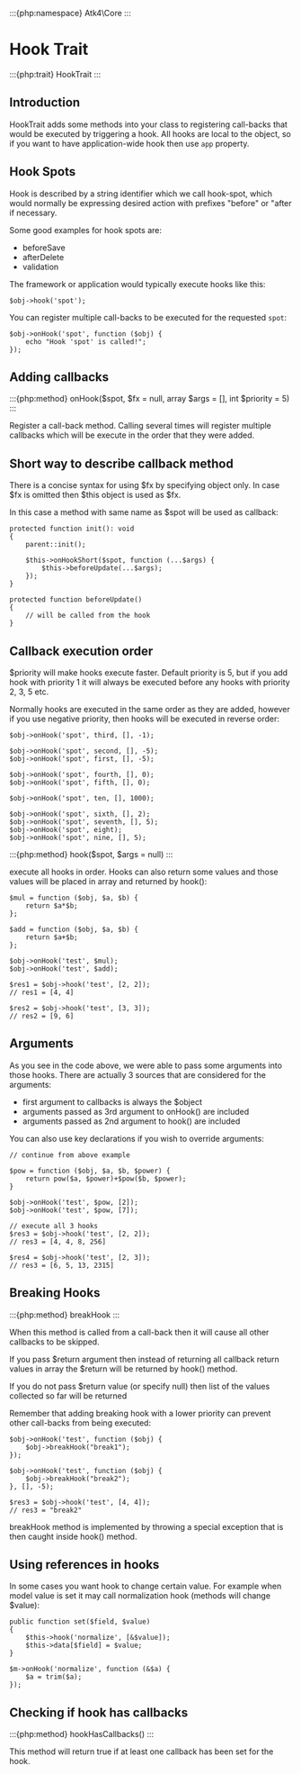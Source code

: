 :::{php:namespace} Atk4\Core
:::

# Hook Trait

:::{php:trait} HookTrait
:::

## Introduction

HookTrait adds some methods into your class to registering call-backs that would
be executed by triggering a hook. All hooks are local to the object, so if you
want to have application-wide hook then use `app` property.

## Hook Spots

Hook is described by a string identifier which we call hook-spot, which would
normally be expressing desired action with prefixes "before" or "after if
necessary.

Some good examples for hook spots are:

- beforeSave
- afterDelete
- validation

The framework or application would typically execute hooks like this:

```
$obj->hook('spot');
```

You can register multiple call-backs to be executed for the requested `spot`:

```
$obj->onHook('spot', function ($obj) {
    echo "Hook 'spot' is called!";
});
```

## Adding callbacks

:::{php:method} onHook($spot, $fx = null, array $args = [], int $priority = 5)
:::

Register a call-back method. Calling several times will register multiple
callbacks which will be execute in the order that they were added.

## Short way to describe callback method

There is a concise syntax for using $fx by specifying object only.
In case $fx is omitted then $this object is used as $fx.

In this case a method with same name as $spot will be used as callback:

```
protected function init(): void
{
    parent::init();

    $this->onHookShort($spot, function (...$args) {
        $this->beforeUpdate(...$args);
    });
}

protected function beforeUpdate()
{
    // will be called from the hook
}
```

## Callback execution order

$priority will make hooks execute faster. Default priority is 5, but if you add
hook with priority 1 it will always be executed before any hooks with priority
2, 3, 5 etc.

Normally hooks are executed in the same order as they are added, however if you
use negative priority, then hooks will be executed in reverse order:

```
$obj->onHook('spot', third, [], -1);

$obj->onHook('spot', second, [], -5);
$obj->onHook('spot', first, [], -5);

$obj->onHook('spot', fourth, [], 0);
$obj->onHook('spot', fifth, [], 0);

$obj->onHook('spot', ten, [], 1000);

$obj->onHook('spot', sixth, [], 2);
$obj->onHook('spot', seventh, [], 5);
$obj->onHook('spot', eight);
$obj->onHook('spot', nine, [], 5);
```

:::{php:method} hook($spot, $args = null)
:::

execute all hooks in order. Hooks can also return some values and those values
will be placed in array and returned by hook():

```
$mul = function ($obj, $a, $b) {
    return $a*$b;
};

$add = function ($obj, $a, $b) {
    return $a+$b;
};

$obj->onHook('test', $mul);
$obj->onHook('test', $add);

$res1 = $obj->hook('test', [2, 2]);
// res1 = [4, 4]

$res2 = $obj->hook('test', [3, 3]);
// res2 = [9, 6]
```

## Arguments

As you see in the code above, we were able to pass some arguments into those
hooks. There are actually 3 sources that are considered for the arguments:

- first argument to callbacks is always the $object
- arguments passed as 3rd argument to onHook() are included
- arguments passed as 2nd argument to hook() are included

You can also use key declarations if you wish to override arguments:

```
// continue from above example

$pow = function ($obj, $a, $b, $power) {
    return pow($a, $power)+$pow($b, $power);
}

$obj->onHook('test', $pow, [2]);
$obj->onHook('test', $pow, [7]);

// execute all 3 hooks
$res3 = $obj->hook('test', [2, 2]);
// res3 = [4, 4, 8, 256]

$res4 = $obj->hook('test', [2, 3]);
// res3 = [6, 5, 13, 2315]
```

## Breaking Hooks

:::{php:method} breakHook
:::

When this method is called from a call-back then it will cause all other
callbacks to be skipped.

If you pass $return argument then instead of returning all callback return
values in array the $return will be returned by hook() method.

If you do not pass $return value (or specify null) then list of the values
collected so far will be returned

Remember that adding breaking hook with a lower priority can prevent other
call-backs from being executed:

```
$obj->onHook('test', function ($obj) {
    $obj->breakHook("break1");
});

$obj->onHook('test', function ($obj) {
    $obj->breakHook("break2");
}, [], -5);

$res3 = $obj->hook('test', [4, 4]);
// res3 = "break2"
```

breakHook method is implemented by throwing a special exception that is then
caught inside hook() method.

## Using references in hooks

In some cases you want hook to change certain value. For example when model
value is set it may call normalization hook (methods will change $value):

```
public function set($field, $value)
{
    $this->hook('normalize', [&$value]);
    $this->data[$field] = $value;
}

$m->onHook('normalize', function (&$a) {
    $a = trim($a);
});
```

## Checking if hook has callbacks

:::{php:method} hookHasCallbacks()
:::

This method will return true if at least one callback has been set for the hook.
